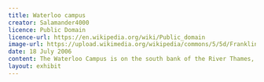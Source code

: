 ```yaml
---
title: Waterloo campus
creator: Salamander4000
licence: Public Domain
licence-url: https://en.wikipedia.org/wiki/Public_domain
image-url: https://upload.wikimedia.org/wikipedia/commons/5/5d/Franklin-wilkins.jpg
date: 18 July 2006
content: The Waterloo Campus is on the south bank of the River Thames, across from the Strand Campus. The Waterloo Bridge, a 10-minute walk away, connects the two campuses and provides views of the London Eye, Big Ben, and other famous sights along the way. In this area, the President's Office and the main administrative units are housed in the James Clerk Maxwell Building. The departments of Health, Life Sciences, Education, and a portion of Nursing are housed in the Franklin-Wilkins Building, the campus's largest structure.
layout: exhibit
---
```

